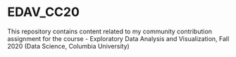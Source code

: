 # EDAV_CC20
This repository contains content related to my community contribution assignment for the course - Exploratory Data Analysis and Visualization, Fall 2020 (Data Science, Columbia University)
